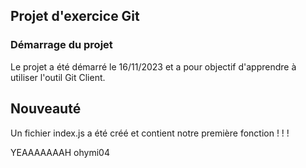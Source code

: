 ## Projet d'exercice Git

### Démarrage du projet

Le projet a été démarré le 16/11/2023 et a pour objectif d'apprendre à utiliser l'outil Git Client.

## Nouveauté

Un fichier index.js a été créé et contient notre première fonction ! ! !

YEAAAAAAAH ohymi04